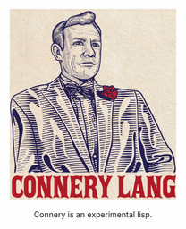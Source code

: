 <p align="center">
  <img width="298" height="341.5" src="/img/ConneryLogo_70.jpg">
</p>

<p align="center">
Connery is an experimental lisp.
</p>
